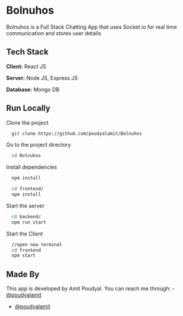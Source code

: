 # Bolnuhos

Bolnuhos is a Full Stack Chatting App that uses Socket.io for real time communication and stores user details 

## Tech Stack

**Client:** React JS

**Server:** Node JS, Express JS

**Database:** Mongo DB
  
## Run Locally

Clone the project

```bash
  git clone https://github.com/poudyalamit/Bolnuhos
```

Go to the project directory

```bash
  cd Bolnuhos
```

Install dependencies

```bash
  npm install
```

```bash
  cd frontend/
  npm install
```

Start the server

```bash
  cd backend/
  npm run start
```
Start the Client

```bash
  //open now terminal
  cd frontend
  npm start
```
## Made By
This app is developed by Amit Poudyal. You can reach me through: - [@poudyalamit](https://www.linkedin.com/in/amit-poudyal)
- [@poudyalamit](https://github.com/poudyalamit)

